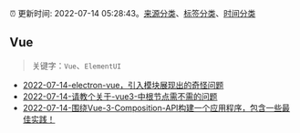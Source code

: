 :alarm_clock: 更新时间: 2022-07-14 05:28:43。[来源分类](../README.md)、[标签分类](../TAGS.md)、[时间分类](../TIMELINE.md)

## Vue


> 关键字：`Vue`、`ElementUI`



- [2022-07-14-electron-vue，引入模块展现出的奇怪问题](https://www.v2ex.com/t/866102) 
- [2022-07-14-请教个关于-vue3-中根节点需不需的问题](https://www.v2ex.com/t/866079) 
- [2022-07-14-围绕Vue-3-Composition-API构建一个应用程序，包含一些最佳实践！](https://toutiao.io/k/qqlzah4) 